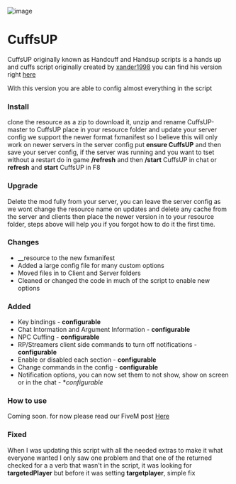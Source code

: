 ![image](https://repository-images.githubusercontent.com/269012299/a9043b00-a715-11ea-8dd5-09a681541028)

# CuffsUP
CuffsUP originally known as Handcuff and Handsup scripts is a hands up and cuffs script originally created by [xander1998](https://github.com/xander1998)
you can find his version right [here](https://github.com/xander1998/cuff-handsup)

With this version you are able to config almost everything in the script

### Install
clone the resource as a zip to download it, unzip and rename CuffsUP-master to CuffsUP 
place in your resource folder and update your server config
we support the newer format fxmanifest so I believe this will only work on newer servers
in the server config put **ensure CuffsUP** and then save your server config, if the server was
running and you want to tset without a restart do in game **/refresh** and then **/start** CuffsUP in chat or **refresh** and **start** CuffsUP in F8

### Upgrade
Delete the mod fully from your server, you can leave the server config as we wont change the resource name on updates and delete any cache from the server and
clients then place the newer version in to your resource folder, steps above will help you if you forgot how to do it the first time.

### Changes
* __resource to the new fxmanifest
* Added a large config file for many custom options
* Moved files in to Client and Server folders
* Cleaned or changed the code in much of the script to enable new options

### Added
* Key bindings - **configurable**
* Chat Intormation and Argument Information - **configurable**
* NPC Cuffing - **configurable**
* RP/Streamers client side commands to turn off notifications - **configurable**
* Enable or disabled each section - **configurable**
* Change commands in the config - **configurable**
* Notification options, you can now set them to not show, show on screen or in the chat - **configurable*

### How to use
Coming soon. for now please read our FiveM post [Here](https://forum.cfx.re/t/release-cuffsup-originally-known-as-handcuff-and-handsup-scripts-by-xander1998/1319846)

### Fixed
When I was updating this script with all the needed extras to make it what everyone wanted I only saw one problem
and that one of the returned checked for a a verb that wasn't in the script, it was looking for **targetedPlayer** but before it was
setting **targetplayer**, simple fix
